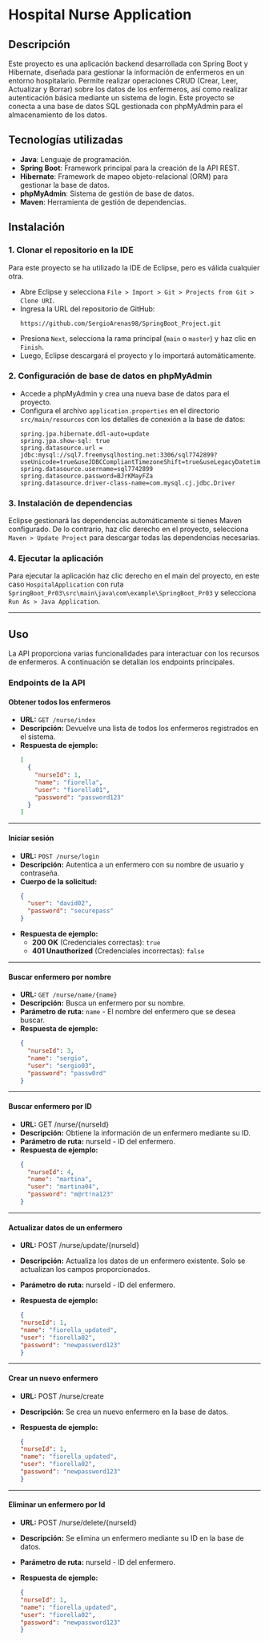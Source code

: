 # Hospital Nurse Application

## Descripción

Este proyecto es una aplicación backend desarrollada con Spring Boot y Hibernate, diseñada para gestionar la información de enfermeros en un entorno hospitalario. Permite realizar operaciones CRUD (Crear, Leer, Actualizar y Borrar) sobre los datos de los enfermeros, así como realizar autenticación básica mediante un sistema de login. Este proyecto se conecta a una base de datos SQL gestionada con phpMyAdmin para el almacenamiento de los datos.

## Tecnologías utilizadas
- **Java**: Lenguaje de programación.
- **Spring Boot**: Framework principal para la creación de la API REST.
- **Hibernate**: Framework de mapeo objeto-relacional (ORM) para gestionar la base de datos.
- **phpMyAdmin**: Sistema de gestión de base de datos.
- **Maven**: Herramienta de gestión de dependencias.

## Instalación

### 1. Clonar el repositorio en la IDE
Para este proyecto se ha utilizado la IDE de Eclipse, pero es válida cualquier otra.
   - Abre Eclipse y selecciona `File > Import > Git > Projects from Git > Clone URI`.
   - Ingresa la URL del repositorio de GitHub:
     ```plaintext
     https://github.com/SergioArenas98/SpringBoot_Project.git
     ```
   - Presiona `Next`, selecciona la rama principal (`main` o `master`) y haz clic en `Finish`.
   - Luego, Eclipse descargará el proyecto y lo importará automáticamente.

### 2. Configuración de base de datos en phpMyAdmin
   - Accede a phpMyAdmin y crea una nueva base de datos para el proyecto.
   - Configura el archivo `application.properties` en el directorio `src/main/resources` con los detalles de conexión a la base de datos:
     ```properties
     spring.jpa.hibernate.ddl-auto=update
     spring.jpa.show-sql: true
     spring.datasource.url = jdbc:mysql://sql7.freemysqlhosting.net:3306/sql7742899?useUnicode=true&useJDBCCompliantTimezoneShift=true&useLegacyDatetimeCode=false&serverTimezone=UTC
     spring.datasource.username=sql7742899
     spring.datasource.password=BJrKMayFZa
     spring.datasource.driver-class-name=com.mysql.cj.jdbc.Driver
     ```

### 3. Instalación de dependencias
   Eclipse gestionará las dependencias automáticamente si tienes Maven configurado. De lo contrario, haz clic derecho en el proyecto, selecciona `Maven > Update Project` para descargar todas las dependencias necesarias.

### 4. Ejecutar la aplicación
   Para ejecutar la aplicación haz clic derecho en el main del proyecto, en este caso `HospitalApplication` con ruta `SpringBoot_Pr03\src\main\java\com\example\SpringBoot_Pr03` y selecciona `Run As > Java Application`.
  
  
  
---

## Uso

La API proporciona varias funcionalidades para interactuar con los recursos de enfermeros. A continuación se detallan los endpoints principales.

### Endpoints de la API 

#### **Obtener todos los enfermeros**
- **URL:** `GET /nurse/index`
- **Descripción:** Devuelve una lista de todos los enfermeros registrados en el sistema.
- **Respuesta de ejemplo:**
    ```json
    [
      {
        "nurseId": 1,
        "name": "fiorella",
        "user": "fiorella01",
        "password": "password123"
      }
    ]
    ```

---

#### **Iniciar sesión**
- **URL:** `POST /nurse/login`
- **Descripción:** Autentica a un enfermero con su nombre de usuario y contraseña.
- **Cuerpo de la solicitud:**
    ```json
    {
      "user": "david02",
      "password": "securepass"
    }
    ```
- **Respuesta de ejemplo:**
  - **200 OK** (Credenciales correctas): `true`
  - **401 Unauthorized** (Credenciales incorrectas): `false`

---

#### **Buscar enfermero por nombre**
- **URL:** `GET /nurse/name/{name}`
- **Descripción:** Busca un enfermero por su nombre.
- **Parámetro de ruta:** `name` - El nombre del enfermero que se desea buscar.
- **Respuesta de ejemplo:**
  ```json
  {
    "nurseId": 3,
    "name": "sergio",
    "user": "sergio03",
    "password": "passw0rd"
  }

---

#### **Buscar enfermero por ID**
- **URL:** GET /nurse/{nurseId}
- **Descripción:** Obtiene la información de un enfermero mediante su ID.
- **Parámetro de ruta:** nurseId - ID del enfermero.
- **Respuesta de ejemplo:**
  ```json
  {
    "nurseId": 4,
    "name": "martina",
    "user": "martina04",
    "password": "m@rt!na123"
  }

---

#### **Actualizar datos de un enfermero**
- **URL:** POST /nurse/update/{nurseId}
- **Descripción:** Actualiza los datos de un enfermero existente. Solo se actualizan los campos proporcionados.
- **Parámetro de ruta:** nurseId - ID del enfermero.
- **Respuesta de ejemplo:** 
  
  ```json
  {
  "nurseId": 1,
  "name": "fiorella_updated",
  "user": "fiorella02",
  "password": "newpassword123"
  }

---

#### **Crear un nuevo enfermero**
- **URL:** POST /nurse/create
- **Descripción:** Se crea un nuevo enfermero en la base de datos.
- **Respuesta de ejemplo:** 
  
  ```json
  {
  "nurseId": 1,
  "name": "fiorella_updated",
  "user": "fiorella02",
  "password": "newpassword123"
  }
---

#### **Eliminar un enfermero por Id**
- **URL:** POST /nurse/delete/{nurseId}
- **Descripción:** Se elimina un enfermero mediante su ID en la base de datos.
- **Parámetro de ruta:** nurseId - ID del enfermero.
- **Respuesta de ejemplo:** 
  
  ```json
  {
  "nurseId": 1,
  "name": "fiorella_updated",
  "user": "fiorella02",
  "password": "newpassword123"
  }
  

